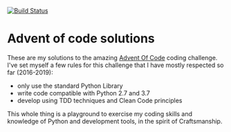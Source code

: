 [![Build Status](https://travis-ci.org/gchazot/aoc.svg?branch=master)](https://travis-ci.org/gchazot/aoc)

# Advent of code solutions

These are my solutions to the amazing [Advent Of Code](https://adventofcode.com/) coding challenge.
I've set myself a few rules for this challenge that I have mostly respected so far (2016-2019):
 * only use the standard Python Library
 * write code compatible with Python 2.7 and 3.7
 * develop using TDD techniques and Clean Code principles
 
This whole thing is a playground to exercise my coding skills and knowledge of Python and
development tools, in the spirit of Craftsmanship.
